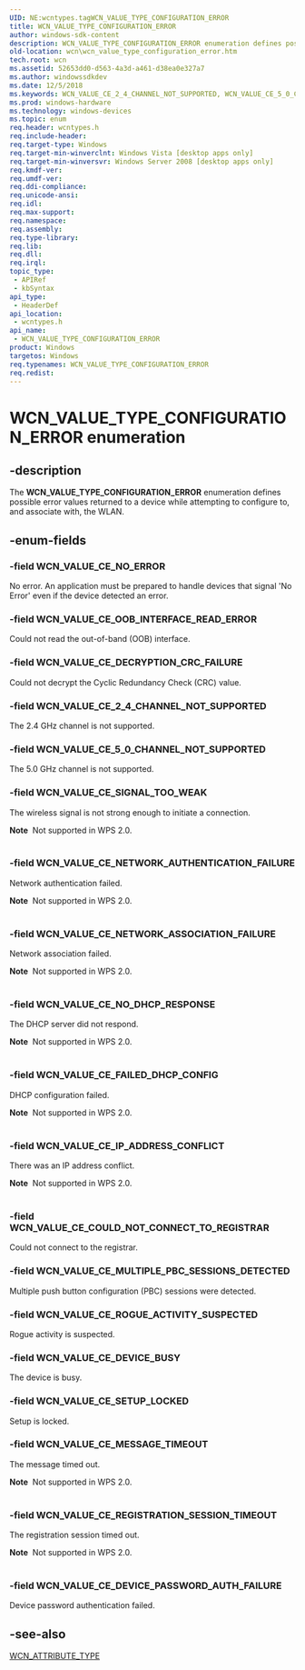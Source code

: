 ```yaml
---
UID: NE:wcntypes.tagWCN_VALUE_TYPE_CONFIGURATION_ERROR
title: WCN_VALUE_TYPE_CONFIGURATION_ERROR
author: windows-sdk-content
description: WCN_VALUE_TYPE_CONFIGURATION_ERROR enumeration defines possible error values returned to a device while attempting to configure to, and associate with, the WLAN.
old-location: wcn\wcn_value_type_configuration_error.htm
tech.root: wcn
ms.assetid: 52653dd0-d563-4a3d-a461-d38ea0e327a7
ms.author: windowssdkdev
ms.date: 12/5/2018
ms.keywords: WCN_VALUE_CE_2_4_CHANNEL_NOT_SUPPORTED, WCN_VALUE_CE_5_0_CHANNEL_NOT_SUPPORTED, WCN_VALUE_CE_COULD_NOT_CONNECT_TO_REGISTRAR, WCN_VALUE_CE_DECRYPTION_CRC_FAILURE, WCN_VALUE_CE_DEVICE_BUSY, WCN_VALUE_CE_DEVICE_PASSWORD_AUTH_FAILURE, WCN_VALUE_CE_FAILED_DHCP_CONFIG, WCN_VALUE_CE_IP_ADDRESS_CONFLICT, WCN_VALUE_CE_MESSAGE_TIMEOUT, WCN_VALUE_CE_MULTIPLE_PBC_SESSIONS_DETECTED, WCN_VALUE_CE_NETWORK_ASSOCIATION_FAILURE, WCN_VALUE_CE_NETWORK_AUTHENTICATION_FAILURE, WCN_VALUE_CE_NO_DHCP_RESPONSE, WCN_VALUE_CE_NO_ERROR, WCN_VALUE_CE_OOB_INTERFACE_READ_ERROR, WCN_VALUE_CE_REGISTRATION_SESSION_TIMEOUT, WCN_VALUE_CE_ROGUE_ACTIVITY_SUSPECTED, WCN_VALUE_CE_SETUP_LOCKED, WCN_VALUE_CE_SIGNAL_TOO_WEAK, WCN_VALUE_TYPE_CONFIGURATION_ERROR, WCN_VALUE_TYPE_CONFIGURATION_ERROR enumeration [Windows Connect Now], wcn.wcn_value_type_configuration_error, wcntypes/WCN_VALUE_CE_2_4_CHANNEL_NOT_SUPPORTED, wcntypes/WCN_VALUE_CE_5_0_CHANNEL_NOT_SUPPORTED, wcntypes/WCN_VALUE_CE_COULD_NOT_CONNECT_TO_REGISTRAR, wcntypes/WCN_VALUE_CE_DECRYPTION_CRC_FAILURE, wcntypes/WCN_VALUE_CE_DEVICE_BUSY, wcntypes/WCN_VALUE_CE_DEVICE_PASSWORD_AUTH_FAILURE, wcntypes/WCN_VALUE_CE_FAILED_DHCP_CONFIG, wcntypes/WCN_VALUE_CE_IP_ADDRESS_CONFLICT, wcntypes/WCN_VALUE_CE_MESSAGE_TIMEOUT, wcntypes/WCN_VALUE_CE_MULTIPLE_PBC_SESSIONS_DETECTED, wcntypes/WCN_VALUE_CE_NETWORK_ASSOCIATION_FAILURE, wcntypes/WCN_VALUE_CE_NETWORK_AUTHENTICATION_FAILURE, wcntypes/WCN_VALUE_CE_NO_DHCP_RESPONSE, wcntypes/WCN_VALUE_CE_NO_ERROR, wcntypes/WCN_VALUE_CE_OOB_INTERFACE_READ_ERROR, wcntypes/WCN_VALUE_CE_REGISTRATION_SESSION_TIMEOUT, wcntypes/WCN_VALUE_CE_ROGUE_ACTIVITY_SUSPECTED, wcntypes/WCN_VALUE_CE_SETUP_LOCKED, wcntypes/WCN_VALUE_CE_SIGNAL_TOO_WEAK, wcntypes/WCN_VALUE_TYPE_CONFIGURATION_ERROR
ms.prod: windows-hardware
ms.technology: windows-devices
ms.topic: enum
req.header: wcntypes.h
req.include-header: 
req.target-type: Windows
req.target-min-winverclnt: Windows Vista [desktop apps only]
req.target-min-winversvr: Windows Server 2008 [desktop apps only]
req.kmdf-ver: 
req.umdf-ver: 
req.ddi-compliance: 
req.unicode-ansi: 
req.idl: 
req.max-support: 
req.namespace: 
req.assembly: 
req.type-library: 
req.lib: 
req.dll: 
req.irql: 
topic_type:
 - APIRef
 - kbSyntax
api_type:
 - HeaderDef
api_location:
 - wcntypes.h
api_name:
 - WCN_VALUE_TYPE_CONFIGURATION_ERROR
product: Windows
targetos: Windows
req.typenames: WCN_VALUE_TYPE_CONFIGURATION_ERROR
req.redist: 
---
```


# WCN_VALUE_TYPE_CONFIGURATION_ERROR enumeration


## -description


The <b>WCN_VALUE_TYPE_CONFIGURATION_ERROR</b> enumeration defines  possible error values returned to a device while attempting to configure to, and associate with, the WLAN.


## -enum-fields




### -field WCN_VALUE_CE_NO_ERROR

No error. An application must be prepared to handle devices that signal 'No Error' even if the device detected an error.


### -field WCN_VALUE_CE_OOB_INTERFACE_READ_ERROR

Could not read the out-of-band (OOB) interface.


### -field WCN_VALUE_CE_DECRYPTION_CRC_FAILURE

Could not decrypt the Cyclic Redundancy Check (CRC) value.


### -field WCN_VALUE_CE_2_4_CHANNEL_NOT_SUPPORTED

The 2.4 GHz channel is not supported.


### -field WCN_VALUE_CE_5_0_CHANNEL_NOT_SUPPORTED

The 5.0 GHz channel is not supported.


### -field WCN_VALUE_CE_SIGNAL_TOO_WEAK

The wireless signal is not strong enough to initiate a connection. 

<div class="alert"><b>Note</b>  Not supported in WPS 2.0.</div>
<div> </div>

### -field WCN_VALUE_CE_NETWORK_AUTHENTICATION_FAILURE

Network authentication failed.

<div class="alert"><b>Note</b>  Not supported in WPS 2.0.</div>
<div> </div>

### -field WCN_VALUE_CE_NETWORK_ASSOCIATION_FAILURE

Network association failed.

<div class="alert"><b>Note</b>  Not supported in WPS 2.0.</div>
<div> </div>

### -field WCN_VALUE_CE_NO_DHCP_RESPONSE

The DHCP server did not respond.

<div class="alert"><b>Note</b>  Not supported in WPS 2.0.</div>
<div> </div>

### -field WCN_VALUE_CE_FAILED_DHCP_CONFIG

DHCP configuration failed.

<div class="alert"><b>Note</b>  Not supported in WPS 2.0.</div>
<div> </div>

### -field WCN_VALUE_CE_IP_ADDRESS_CONFLICT

There was an IP address conflict.

<div class="alert"><b>Note</b>  Not supported in WPS 2.0.</div>
<div> </div>

### -field WCN_VALUE_CE_COULD_NOT_CONNECT_TO_REGISTRAR

Could not connect to the registrar.


### -field WCN_VALUE_CE_MULTIPLE_PBC_SESSIONS_DETECTED

Multiple push button configuration (PBC) sessions were detected.


### -field WCN_VALUE_CE_ROGUE_ACTIVITY_SUSPECTED

Rogue activity is suspected.


### -field WCN_VALUE_CE_DEVICE_BUSY

The device is busy.


### -field WCN_VALUE_CE_SETUP_LOCKED

Setup is locked.


### -field WCN_VALUE_CE_MESSAGE_TIMEOUT

The message timed out.

<div class="alert"><b>Note</b>  Not supported in WPS 2.0.</div>
<div> </div>

### -field WCN_VALUE_CE_REGISTRATION_SESSION_TIMEOUT

The registration session timed out.

<div class="alert"><b>Note</b>  Not supported in WPS 2.0.</div>
<div> </div>

### -field WCN_VALUE_CE_DEVICE_PASSWORD_AUTH_FAILURE

Device password authentication failed.


## -see-also




<a href="https://msdn.microsoft.com/214b64c3-b1f0-46b1-b52a-b1df1bb40cf7">WCN_ATTRIBUTE_TYPE</a>
 

 

